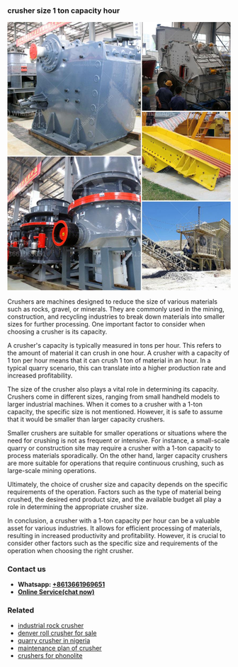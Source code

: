 <h3>crusher size 1 ton capacity hour</h3><img src='1708589422.jpg' alt=''><p>Crushers are machines designed to reduce the size of various materials such as rocks, gravel, or minerals. They are commonly used in the mining, construction, and recycling industries to break down materials into smaller sizes for further processing. One important factor to consider when choosing a crusher is its capacity.</p><p>A crusher's capacity is typically measured in tons per hour. This refers to the amount of material it can crush in one hour. A crusher with a capacity of 1 ton per hour means that it can crush 1 ton of material in an hour. In a typical quarry scenario, this can translate into a higher production rate and increased profitability.</p><p>The size of the crusher also plays a vital role in determining its capacity. Crushers come in different sizes, ranging from small handheld models to larger industrial machines. When it comes to a crusher with a 1-ton capacity, the specific size is not mentioned. However, it is safe to assume that it would be smaller than larger capacity crushers.</p><p>Smaller crushers are suitable for smaller operations or situations where the need for crushing is not as frequent or intensive. For instance, a small-scale quarry or construction site may require a crusher with a 1-ton capacity to process materials sporadically. On the other hand, larger capacity crushers are more suitable for operations that require continuous crushing, such as large-scale mining operations.</p><p>Ultimately, the choice of crusher size and capacity depends on the specific requirements of the operation. Factors such as the type of material being crushed, the desired end product size, and the available budget all play a role in determining the appropriate crusher size.</p><p>In conclusion, a crusher with a 1-ton capacity per hour can be a valuable asset for various industries. It allows for efficient processing of materials, resulting in increased productivity and profitability. However, it is crucial to consider other factors such as the specific size and requirements of the operation when choosing the right crusher.</p><h3>Contact us</h3><ul><li><strong>Whatsapp:&nbsp;<a href="https://wa.me/8613661969651">+8613661969651</a></strong></li><li><a href="https://swt.shibang-china.com/?git&amp;zhl&amp;crusher size 1 ton capacity hour"><strong>Online Service(chat now)</strong></a></li></ul><h3>Related</h3><ul><li><a href='industrial rock crusher.md'>industrial rock crusher</a></li><li><a href='denver roll crusher for sale.md'>denver roll crusher for sale</a></li><li><a href='quarry crusher in nigeria.md'>quarry crusher in nigeria</a></li><li><a href='maintenance plan of crusher.md'>maintenance plan of crusher</a></li><li><a href='crushers for phonolite.md'>crushers for phonolite</a></li></ul>